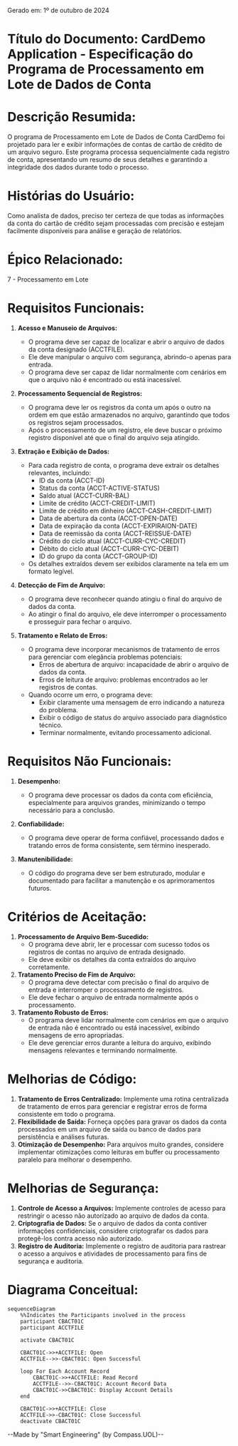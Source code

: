 Gerado em: 1º de outubro de 2024

# **Título do Documento:** CardDemo Application - Especificação do Programa de Processamento em Lote de Dados de Conta

# **Descrição Resumida:**

O programa de Processamento em Lote de Dados de Conta CardDemo foi projetado para ler e exibir informações de contas de cartão de crédito de um arquivo seguro. Este programa processa sequencialmente cada registro de conta, apresentando um resumo de seus detalhes e garantindo a integridade dos dados durante todo o processo.

# **Histórias do Usuário:**

Como analista de dados, preciso ter certeza de que todas as informações da conta do cartão de crédito sejam processadas com precisão e estejam facilmente disponíveis para análise e geração de relatórios.

# **Épico Relacionado:**

7 - Processamento em Lote

# **Requisitos Funcionais:**

1. **Acesso e Manuseio de Arquivos:**
    - O programa deve ser capaz de localizar e abrir o arquivo de dados da conta designado (ACCTFILE).
    - Ele deve manipular o arquivo com segurança, abrindo-o apenas para entrada.
    - O programa deve ser capaz de lidar normalmente com cenários em que o arquivo não é encontrado ou está inacessível.

2. **Processamento Sequencial de Registros:**
    - O programa deve ler os registros da conta um após o outro na ordem em que estão armazenados no arquivo, garantindo que todos os registros sejam processados.
    - Após o processamento de um registro, ele deve buscar o próximo registro disponível até que o final do arquivo seja atingido.

3. **Extração e Exibição de Dados:**
    - Para cada registro de conta, o programa deve extrair os detalhes relevantes, incluindo:
        - ID da conta (ACCT-ID)
        - Status da conta (ACCT-ACTIVE-STATUS)
        - Saldo atual (ACCT-CURR-BAL)
        - Limite de crédito (ACCT-CREDIT-LIMIT)
        - Limite de crédito em dinheiro (ACCT-CASH-CREDIT-LIMIT)
        - Data de abertura da conta (ACCT-OPEN-DATE)
        - Data de expiração da conta (ACCT-EXPIRAION-DATE)
        - Data de reemissão da conta (ACCT-REISSUE-DATE)
        - Crédito do ciclo atual (ACCT-CURR-CYC-CREDIT)
        - Débito do ciclo atual (ACCT-CURR-CYC-DEBIT)
        - ID do grupo da conta (ACCT-GROUP-ID)
    - Os detalhes extraídos devem ser exibidos claramente na tela em um formato legível.

4. **Detecção de Fim de Arquivo:**
    - O programa deve reconhecer quando atingiu o final do arquivo de dados da conta.
    - Ao atingir o final do arquivo, ele deve interromper o processamento e prosseguir para fechar o arquivo.

5. **Tratamento e Relato de Erros:**
    - O programa deve incorporar mecanismos de tratamento de erros para gerenciar com elegância problemas potenciais:
        - Erros de abertura de arquivo: incapacidade de abrir o arquivo de dados da conta.
        - Erros de leitura de arquivo: problemas encontrados ao ler registros de contas.
    - Quando ocorre um erro, o programa deve:
        - Exibir claramente uma mensagem de erro indicando a natureza do problema.
        - Exibir o código de status do arquivo associado para diagnóstico técnico.
        - Terminar normalmente, evitando processamento adicional.

# **Requisitos Não Funcionais:**

1. **Desempenho:**
    - O programa deve processar os dados da conta com eficiência, especialmente para arquivos grandes, minimizando o tempo necessário para a conclusão.

2. **Confiabilidade:**
    - O programa deve operar de forma confiável, processando dados e tratando erros de forma consistente, sem término inesperado.

3. **Manutenibilidade:**
    - O código do programa deve ser bem estruturado, modular e documentado para facilitar a manutenção e os aprimoramentos futuros.

# **Critérios de Aceitação:**

1. **Processamento de Arquivo Bem-Sucedido:**
    - O programa deve abrir, ler e processar com sucesso todos os registros de contas no arquivo de entrada designado.
    - Ele deve exibir os detalhes da conta extraídos do arquivo corretamente.
2. **Tratamento Preciso de Fim de Arquivo:**
    - O programa deve detectar com precisão o final do arquivo de entrada e interromper o processamento de registros.
    - Ele deve fechar o arquivo de entrada normalmente após o processamento.
3. **Tratamento Robusto de Erros:**
    - O programa deve lidar normalmente com cenários em que o arquivo de entrada não é encontrado ou está inacessível, exibindo mensagens de erro apropriadas.
    - Ele deve gerenciar erros durante a leitura do arquivo, exibindo mensagens relevantes e terminando normalmente.

# **Melhorias de Código:**

1. **Tratamento de Erros Centralizado:** Implemente uma rotina centralizada de tratamento de erros para gerenciar e registrar erros de forma consistente em todo o programa.
2. **Flexibilidade de Saída:** Forneça opções para gravar os dados da conta processados em um arquivo de saída ou banco de dados para persistência e análises futuras.
3. **Otimização de Desempenho:** Para arquivos muito grandes, considere implementar otimizações como leituras em buffer ou processamento paralelo para melhorar o desempenho.

# **Melhorias de Segurança:**

1. **Controle de Acesso a Arquivos:** Implemente controles de acesso para restringir o acesso não autorizado ao arquivo de dados da conta.
2. **Criptografia de Dados:** Se o arquivo de dados da conta contiver informações confidenciais, considere criptografar os dados para protegê-los contra acesso não autorizado.
3. **Registro de Auditoria:** Implemente o registro de auditoria para rastrear o acesso a arquivos e atividades de processamento para fins de segurança e auditoria.

# **Diagrama Conceitual:**

```mermaid
sequenceDiagram
    %%Indicates the Participants involved in the process
    participant CBACT01C
    participant ACCTFILE

    activate CBACT01C
    
    CBACT01C->>+ACCTFILE: Open
    ACCTFILE-->>-CBACT01C: Open Successful

    loop For Each Account Record
        CBACT01C->>+ACCTFILE: Read Record
        ACCTFILE-->>-CBACT01C: Account Record Data        
        CBACT01C->>CBACT01C: Display Account Details        
    end

    CBACT01C->>+ACCTFILE: Close
    ACCTFILE->>-CBACT01C: Close Successful
    deactivate CBACT01C
```

--Made by "Smart Engineering" (by Compass.UOL)--